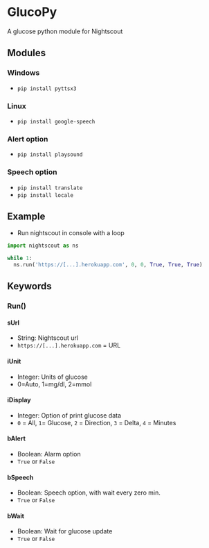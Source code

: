 # GlucoPy
A glucose python module for Nightscout

## Modules
### Windows
* `pip install pyttsx3`
### Linux
* `pip install google-speech`
### Alert option
* `pip install playsound`
### Speech option
* `pip install translate`
* `pip install locale`

## Example
* Run nightscout in console with a loop
```python 
import nightscout as ns

while 1:
  ns.run('https://[...].herokuapp.com', 0, 0, True, True, True) 
  ```
## Keywords
### Run()
#### sUrl
* String: Nightscout url
* `https://[...].herokuapp.com` = URL
#### iUnit
* Integer: Units of glucose
* 0=Auto, 1=mg/dl, 2=mmol
#### iDisplay
* Integer: Option of print glucose data
* `0` = All, `1`= Glucose, `2` = Direction, `3` = Delta, `4` = Minutes
#### bAlert
* Boolean: Alarm option 
* `True` or `False`
#### bSpeech
* Boolean: Speech option, with wait every zero min.
* `True` or `False`
#### bWait
* Boolean: Wait for glucose update
* `True` or `False`
